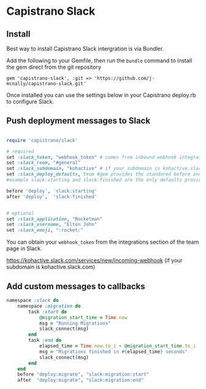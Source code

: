 # Capistrano Slack

## Install

Best way to install Capistrano Slack intergration is via Bundler.  

Add the following to your Gemfile, then run the `bundle` command to install the gem direct from the git repository

```
gem 'capistrano-slack', :git => 'https://github.com/j-mcnally/capistrano-slack.git'
```

Once installed you can use the settings below in your Capistrano deploy.rb to configure Slack.

## Push deployment messages to Slack

```ruby

require 'capistrano/slack'

# required
set :slack_token, "webhook_token" # comes from inbound webhook integration
set :slack_room, "#general"
set :slack_subdomain, "kohactive" # if your subdomain is kohactive.slack.com
set :slack_deploy_defaults, true #gem provides the standared before and after callbacks deploy:starting and deploy:finished deploy of set to false and provide your own. 
#example slack:starting and slack:finished are the only defaults provided in the gem. 

before 'deploy', 'slack:starting'
after 'deploy',  'slack:finished'


# optional
set :slack_application, "Rocketman"
set :slack_username, "Elton John"
set :slack_emoji, ":rocket:"
```

You can obtain your `webhook_token` from the integrations section of the team page in Slack.  

https://kohactive.slack.com/services/new/incoming-webhook (if your subdomain is kohactive.slack.com)

## Add custom messages to callbacks 
```ruby
namespace :slack do
    namespace :migration do 
        task :start do 
            @migration_start_time = Time.now
            msg = "Running Migrations"
            slack_connect(msg)
        end
        task :end do 
            elapsed_time = Time.now.to_i - @migration_start_time.to_i   if @migration_start_time
            msg = "Migrations finished in #{elapsed_time} seconds"
            slack_connect(msg)
        end
    end
    before "deploy:migrate", "slack:migration:start"
    after  "deploy:migrate", "slack:migration:end"
```

